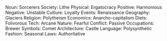 Noun: Sorcerers
Society: Lithe
Physical: Ergatocracy
Positive: Harmonious
Negative: Unstable
Culture: Loyalty
Events: Renaissance
Geography: Glaciers
Religion: Polytheism
Economics: Anarcho-capitalism
Diets: Folivorous
Tech: Arcane
Nature: Fearful
Conflict: Passive
Occupations: Brewer
Symbols: Comet
Architecture: Castle
Language: Polysynthetic
Fashion: Seasonal
Laws: Authoritative